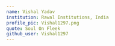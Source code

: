 ```yaml
---
name: Vishal Yadav
institution: Rawal Institutions, India
profile_pic: Vishal1297.png
quote: Soul On Fleek
github_user: Vishal1297
---
```

